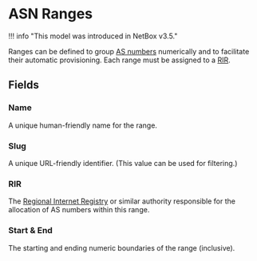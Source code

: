 # ASN Ranges

!!! info "This model was introduced in NetBox v3.5."

Ranges can be defined to group [AS numbers](./asn.md) numerically and to facilitate their automatic provisioning. Each range must be assigned to a [RIR](./rir.md).

## Fields

### Name

A unique human-friendly name for the range.

### Slug

A unique URL-friendly identifier. (This value can be used for filtering.)

### RIR

The [Regional Internet Registry](./rir.md) or similar authority responsible for the allocation of AS numbers within this range.

### Start & End

The starting and ending numeric boundaries of the range (inclusive).
